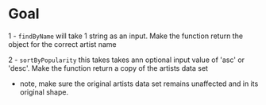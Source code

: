 # Goal

1 - `findByName` will take 1 string as an input.
Make the function return the object for the correct artist name

2 - `sortByPopularity` this takes takes ann optional input value of 'asc' or 'desc'.
Make the function return a copy of the artists data set

-   note, make sure the original artists data set remains unaffected and in its original shape.
